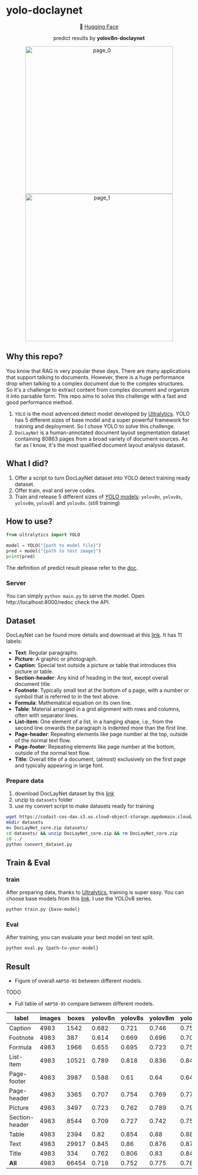# yolo-doclaynet

<p align="center">
  🤗 <a href="https://huggingface.co/hantian/yolo-doclaynet">Hugging Face</a>
</p>

<p align="center">predict results by <b>yolov8n-doclaynet</b></p>
<p align="center">
  <img src="./test.png" width="400"  alt="page_0"/>
  <img src="./annotated-test.png" width="400"  alt="page_1"/> 
</p>

## Why this repo?

You know that RAG is very popular these days. There are many applications that support talking to documents. However,
there is a huge performance drop when talking to a complex document due to the complex structures. So it's a challenge
to extract content from complex document and organize it into parsable form. This repo aims to solve this challenge with
a fast and good performance method.

1. `YOLO` is the most advenced detect model developed by [Ultralytics](https://github.com/ultralytics/ultralytics). YOLO
   has 5 different sizes of base model and a super powerful framework for training and deployment. So I chose YOLO to
   solve this challenge.
2. `DocLayNet` is a human-annotated document layout segmentation dataset containing 80863 pages from a broad variety of
   document sources. As far as I know, it's the most qualified document layout analysis dataset.

## What I did?

1. Offer a script to turn DocLayNet dataset into YOLO detect training ready dataset.
2. Offer train, eval and serve codes.
3. Train and release 5 different sizes
   of [YOLO models](https://huggingface.co/hantian/yolo-doclaynet): `yolov8n`, `yolov8s`, `yolov8m`, `yolov8l`
   and `yolov8x`. (still training)

## How to use?

```python
from ultralytics import YOLO

model = YOLO("{path to model file}")
pred = model("{path to test image}")
print(pred)
```

The definition of predict result please refer to
the [doc](https://docs.ultralytics.com/modes/predict/#working-with-results).

### Server

You can simply `python main.py` to serve the model. Open http://localhost:8000/redoc check the API.

## Dataset

DocLayNet can be found more details and download at this [link](https://github.com/DS4SD/DocLayNet). It has 11 labels:

- **Text**: Regular paragraphs.
- **Picture**: A graphic or photograph.
- **Caption**: Special text outside a picture or table that introduces this picture or
  table.
- **Section-header**: Any kind of heading in the text, except overall document title.
- **Footnote**: Typically small text at the bottom of a page, with a number or symbol
  that is referred to in the text above.
- **Formula**: Mathematical equation on its own line.
- **Table**: Material arranged in a grid alignment with rows and columns, often
  with separator lines.
- **List-item**: One element of a list, in a hanging shape, i.e., from the second line
  onwards the paragraph is indented more than the first line.
- **Page-header**: Repeating elements like page number at the top, outside of the
  normal text flow.
- **Page-footer**: Repeating elements like page number at the bottom, outside of the
  normal text flow.
- **Title**: Overall title of a document, (almost) exclusively on the first page and
  typically appearing in large font.

### Prepare data

1. download DocLayNet dataset by
   this [link](https://codait-cos-dax.s3.us.cloud-object-storage.appdomain.cloud/dax-doclaynet/1.0.0/DocLayNet_core.zip)
2. unzip to `datasets` folder
3. use my convert script to make datasets ready for training

```bash
wget https://codait-cos-dax.s3.us.cloud-object-storage.appdomain.cloud/dax-doclaynet/1.0.0/DocLayNet_core.zip
mkdir datasets
mv DocLayNet_core.zip datasets/
cd datasets/ && unzip DocLayNet_core.zip && rm DocLayNet_core.zip
cd ../
python convert_dataset.py
```

## Train & Eval

### train

After preparing data, thanks to [Ultralytics](https://github.com/ultralytics/ultralytics), training is super easy. You
can choose base models from this [link](https://docs.ultralytics.com/models/). I use the YOLOv8 series.

```bash
python train.py {base-model}
```

### Eval

After training, you can evaluate your best model on test split.

```bash
python eval.py {path-to-your-model}
```

## Result

* Figure of overall `mAP50-95` between different models.

TODO

* Full table of `mAP50-95` compare between different models.

| label          | images | boxes | yolov8n | yolov8s | yolov8m | yolov8l | yolov8x |
|----------------|--------|-------|---------|---------|---------|---------|---------|
| Caption        | 4983   | 1542  | 0.682   | 0.721   | 0.746   | 0.75    |         |
| Footnote       | 4983   | 387   | 0.614   | 0.669   | 0.696   | 0.702   |         |
| Formula        | 4983   | 1966  | 0.655   | 0.695   | 0.723   | 0.75    |         |
| List-item      | 4983   | 10521 | 0.789   | 0.818   | 0.836   | 0.841   |         |
| Page-footer    | 4983   | 3987  | 0.588   | 0.61    | 0.64    | 0.641   |         |
| Page-header    | 4983   | 3365  | 0.707   | 0.754   | 0.769   | 0.776   |         |
| Picture        | 4983   | 3497  | 0.723   | 0.762   | 0.789   | 0.796   |         |
| Section-header | 4983   | 8544  | 0.709   | 0.727   | 0.742   | 0.75    |         |
| Table          | 4983   | 2394  | 0.82    | 0.854   | 0.88    | 0.885   |         |
| Text           | 4983   | 29917 | 0.845   | 0.86    | 0.876   | 0.878   |         |
| Title          | 4983   | 334   | 0.762   | 0.806   | 0.83    | 0.846   |         |
| **All**        | 4983   | 66454 | 0.718   | 0.752   | 0.775   | 0.783   |         |